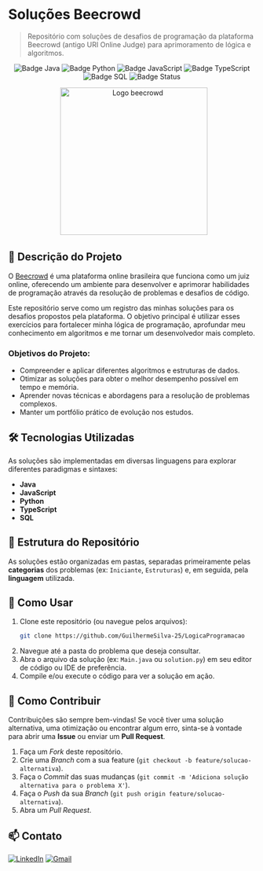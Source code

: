 # Soluções Beecrowd

> Repositório com soluções de desafios de programação da plataforma Beecrowd (antigo URI Online Judge) para aprimoramento de lógica e algoritmos.

<p align="center">
  <img src="https://img.shields.io/badge/Linguagem-Java-blue?style=for-the-badge" alt="Badge Java">
  <img src="https://img.shields.io/badge/Linguagem-Python-yellow?style=for-the-badge" alt="Badge Python">
  <img src="https://img.shields.io/badge/Linguagem-JavaScript-orange?style=for-the-badge" alt="Badge JavaScript">
  <img src="https://img.shields.io/badge/Linguagem-TypeScript-blue?style=for-the-badge" alt="Badge TypeScript">
  <img src="https://img.shields.io/badge/Linguagem-SQL-lightgrey?style=for-the-badge" alt="Badge SQL">
  <img src="https://img.shields.io/badge/Status-Em%20Andamento-brightgreen?style=for-the-badge" alt="Badge Status">
</p>

<p align="center">
  <img src="Assets/beecrowd.png" alt="Logo beecrowd" width="300"/>
</p>

## 📝 Descrição do Projeto

O [Beecrowd](https://www.beecrowd.com.br) é uma plataforma online brasileira que funciona como um juiz online, oferecendo um ambiente para desenvolver e aprimorar habilidades de programação através da resolução de problemas e desafios de código.

Este repositório serve como um registro das minhas soluções para os desafios propostos pela plataforma. O objetivo principal é utilizar esses exercícios para fortalecer minha lógica de programação, aprofundar meu conhecimento em algoritmos e me tornar um desenvolvedor mais completo.

### Objetivos do Projeto:
* Compreender e aplicar diferentes algoritmos e estruturas de dados.
* Otimizar as soluções para obter o melhor desempenho possível em tempo e memória.
* Aprender novas técnicas e abordagens para a resolução de problemas complexos.
* Manter um portfólio prático de evolução nos estudos.

## 🛠️ Tecnologias Utilizadas

As soluções são implementadas em diversas linguagens para explorar diferentes paradigmas e sintaxes:

* **Java**
* **JavaScript**
* **Python**
* **TypeScript**
* **SQL**

## 📂 Estrutura do Repositório

As soluções estão organizadas em pastas, separadas primeiramente pelas **categorias** dos problemas (ex: `Iniciante`, `Estruturas`) e, em seguida, pela **linguagem** utilizada.

## 🚀 Como Usar

1.  Clone este repositório (ou navegue pelos arquivos):
    ```bash
    git clone https://github.com/GuilhermeSilva-25/LogicaProgramacao
    ```
2.  Navegue até a pasta do problema que deseja consultar.
3.  Abra o arquivo da solução (ex: `Main.java` ou `solution.py`) em seu editor de código ou IDE de preferência.
4.  Compile e/ou execute o código para ver a solução em ação.

## 🤔 Como Contribuir

Contribuições são sempre bem-vindas! Se você tiver uma solução alternativa, uma otimização ou encontrar algum erro, sinta-se à vontade para abrir uma **Issue** ou enviar um **Pull Request**.

1.  Faça um *Fork* deste repositório.
2.  Crie uma *Branch* com a sua feature (`git checkout -b feature/solucao-alternativa`).
3.  Faça o *Commit* das suas mudanças (`git commit -m 'Adiciona solução alternativa para o problema X'`).
4.  Faça o *Push* da sua *Branch* (`git push origin feature/solucao-alternativa`).
5.  Abra um *Pull Request*.

## 📫 Contato

[![LinkedIn](https://img.shields.io/badge/LinkedIn-0077B5?style=for-the-badge&logo=linkedin&logoColor=white)](https://www.linkedin.com/in/guilherme-silva94/)
[![Gmail](https://img.shields.io/badge/Gmail-D14836?style=for-the-badge&logo=gmail&logoColor=white)](mailto:guilherme.silva672@fatec.sp.gov.br)
